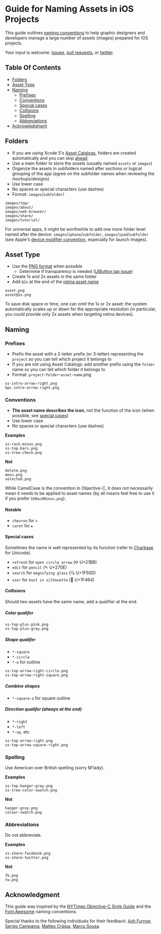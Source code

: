 # Guide for Naming Assets in iOS Projects

This guide outlines [naming conventions](#naming) to help graphic designers and developers manage a large number of assets (images) prepared for iOS projects. 

Your input is welcome: [issues](https://github.com/dkhamsing/ios-asset-names/issues), [pull requests](https://github.com/dkhamsing/ios-asset-names/pulls), or [twitter](https://twitter.com/alldonegoodbye).

## Table Of Contents
* [Folders](#folders)
* [Asset Type](#asset-type)
* [Naming](#naming)
	* [Prefixes](#prefixes)
	* [Conventions](#conventions)
	* [Special cases](#special-cases)
	* [Collisions](#collisions)
	* [Spelling](#spelling)
	* [Abbreviations](#abbreviations)
* [Acknowledgment](#acknowledgement)


## Folders

* If you are using Xcode 5's [Asset Catalogs](https://developer.apple.com/library/ios/recipes/xcode_help-image_catalog-1.0/Recipe.html), folders are created automatically and you can skip [ahead](#asset-type)
* Use a main folder to store the assets (usually named `assets` or `images`)
* Organize the assets in subfolders named after sections or logical grouping of the app (agree on the subfolder names when reviewing the mockups/designs)
* Use lower case
* No spaces or special characters (use dashes)
* Format: `images`/`subfolder`/


```
images/top/
images/about/
images/web-browser/
images/share/
images/tutorial/ 
```

For universal apps, it might be worthwhile to add one more folder level named after the device: `images`/`iphone`/`subfolder`, `images`/`ipad`/`subfolder` (see Apple's [device modifier convention](https://developer.apple.com/library/ios/documentation/iPhone/Conceptual/iPhoneOSProgrammingGuide/App-RelatedResources/App-RelatedResources.html), especially for launch images).

## Asset Type

* Use the [PNG format](http://en.wikipedia.org/wiki/Portable_Network_Graphics) when possible
	* Determine if transparency is needed ([UIButton tap issue](http://stackoverflow.com/questions/17368803/how-can-i-make-uibutton-respond-to-touch-on-the-transparent-areas-of-a-png-image))
* Create 1x and 2x assets in the same folder 
* Add `@2x` at the end of the [retina asset name](https://developer.apple.com/library/mac/documentation/GraphicsAnimation/Conceptual/HighResolutionOSX/Optimizing/Optimizing.html)

```
asset.png
asset@2x.png
```

To save disk space or time, one can omit the 1x or 2x asset: the system automatically scales up or down for the appropriate resolution (in particular, you could provide only 2x assets when targeting retina devices). 

## Naming

### Prefixes

* Prefix the asset with a 2-letter prefix (or 3-letter) representing the `project` so you can tell which project it belongs to
* If you are not using Asset Catalogs: add another prefix using the `folder` name so you can tell which folder it belongs to 
* Format: `project`-`folder`-`asset-name`.png

```
ss-intro-arrow-right.png 
bpc-intro-arrow-right.png 
```

### Conventions

* **The asset name describes the icon**, not the function of the icon (when possible, see [special cases](#special-cases))
* Use lower case
* No spaces or special characters (use dashes)

**Examples**
```
ss-rack-minus.png 
ss-top-bars.png 
ss-tree-check.png
```

**Not**

```
delete.png 
menu.png
selected.png
```

While CamelCase is the convention in Objective-C, it does not necessarily mean it needs to be applied to asset names (by all means feel free to use it if you prefer `SSRackMinus.png`).

#### Notable

* `chevron` for `>`
* `caret` for `►`

#### Special cases 

Sometimes the name is well represented by its function (refer to [Charbase](http://www.charbase.com/21bb-unicode-clockwise-open-circle-arrow) for Unicode).

* `refresh` for `open circle arrow` (⟳ U+21BB)  
* `edit` for `pencil` (✎ U+270E) 
* `search` for `magnifying glass` (🔍 U+1F50D) 
* `user` for `bust in silhouette` (👤 U+1F464) 

#### Collisions 

Should two assets have the same name, add a qualifier at the end.


##### Color qualifer

```
ss-top-plus-pink.png
ss-top-plus-gray.png
```

##### Shape qualifer

* `*-square` 
* `*-circle`
* `*-o` for outline

```
ss-top-arrow-right-circle.png
ss-top-arrow-right-square.png
```

##### Combine shapes

* `*-square-o` for square outline

##### Direction qualifer (always at the end)

* `*-right`
* `*-left`
* `*-up`, etc

```
ss-top-arrow-right.png
ss-top-arrow-square-right.png
```

### Spelling

Use American over British spelling (sorry M'lady).

**Examples**
```
ss-top-hanger-gray.png  
ss-tree-color-swatch.png 
```

**Not**

```
hanger-grey.png  
colour-swatch.png 
```

### Abbreviations

Do not abbreviate.

**Examples**
```
ss-share-facebook.png 
ss-share-twitter.png  
```

**Not**
```
fb.png
tw.png
```

## Acknowledgment

This guide was inspired by the [NYTimes Objective-C Style Guide](https://github.com/NYTimes/objective-c-style-guide) and the [Font Awesome](http://fontawesome.io/) naming conventions.

Special thanks to the following individuals for their feedback: [Ash Furrow](https://github.com/AshFurrow), [Sergio Campama](https://github.com/sergiocampama), [Matteo Crippa](https://github.com/matteocrippa), [Marco Sousa](https://news.layervault.com/stories/13379-guide-for-naming-assets-in-ios-projects). 

